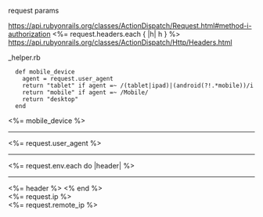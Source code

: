 request params

https://api.rubyonrails.org/classes/ActionDispatch/Request.html#method-i-authorization
    <%= request.headers.each { |h| h } %>
https://api.rubyonrails.org/classes/ActionDispatch/Http/Headers.html

_helper.rb
```
  def mobile_device
    agent = request.user_agent
    return "tablet" if agent =~ /(tablet|ipad)|(android(?!.*mobile))/i
    return "mobile" if agent =~ /Mobile/
    return "desktop"
  end
```


<%= mobile_device %>
<hr>

<%= request.user_agent %>
<hr>

<%= request.env.each do |header| %>
  <hr>
  <%= header %>
<% end %>
<br>
<%= request.ip %>
<br>
<%= request.remote_ip %>
